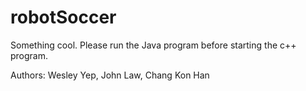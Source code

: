 robotSoccer
===========

Something cool.
Please run the Java program before starting the c++ program.

Authors: Wesley Yep, John Law, Chang Kon Han
